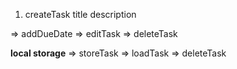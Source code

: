 1. createTask
   title
   description

=> addDueDate
=> editTask
=> deleteTask

**local storage**
=> storeTask
=> loadTask
=> deleteTask
